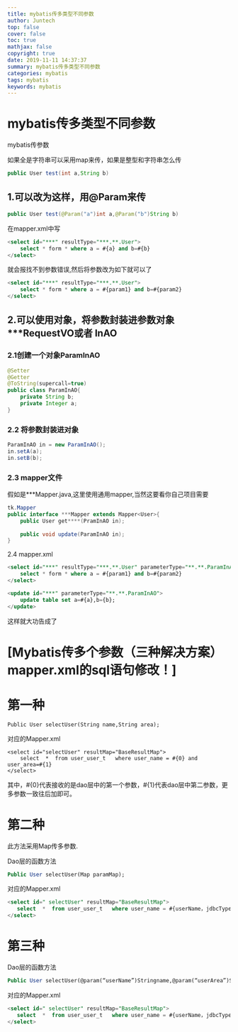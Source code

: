 ```yaml
---
title: mybatis传多类型不同参数
author: Juntech
top: false
cover: false
toc: true
mathjax: false
copyright: true
date: 2019-11-11 14:37:37
summary: mybatis传多类型不同参数
categories: mybatis
tags: mybatis
keywords: mybatis
---
```


# mybatis传多类型不同参数

mybatis传参数

如果全是字符串可以采用map来传，如果是整型和字符串怎么传

```java
public User test(int a,String b)
```

## 1.可以改为这样，用@Param来传

```java
public User test(@Param("a")int a,@Param("b")String b)
```

在mapper.xml中写

```sql
<select id="***" resultType="***.**.User">
	select * form * where a = #{a} and b=#{b}
</select>
```

就会报找不到参数错误,然后将参数改为如下就可以了

```sql
<select id="***" resultType="***.**.User">
	select * form * where a = #{param1} and b=#{param2}
</select>
```

## 2.可以使用对象，将参数封装进参数对象***RequestVO或者 InAO

### 2.1创建一个对象ParamInAO

```java
@Setter
@Getter
@ToString(supercall=true)
public class ParamInAO{
    private String b;
    private Integer a;
}
```

### 2.2 将参数封装进对象

```java
ParamInAO in = new ParamInAO();
in.setA(a);
in.setB(b);
```

### 2.3 mapper文件

假如是***Mapper.java,这里使用通用mapper,当然这要看你自己项目需要

```java
tk.Mapper
public interface ***Mapper extends Mapper<User>{
    public User get****(PramInAO in);
    
    public void update(ParamInAO in);
}
```

2.4 mapper.xml

```sql
<select id="***" resultType="***.**.User" parameterType="**.**.ParamInAO">
	select * form * where a = #{param1} and b=#{param2}
</select>

<update id="***" parameterType="**.**.ParamInAO">
	update table set a=#{a},b={b};
</update>
```

这样就大功告成了

# [Mybatis传多个参数（三种解决方案） mapper.xml的sql语句修改！]

# 第一种

```
Public User selectUser(String name,String area);
```

对应的Mapper.xml  

```
<select id="selectUser" resultMap="BaseResultMap">
    select  *  from user_user_t   where user_name = #{0} and user_area=#{1}
</select>
```

其中，#{0}代表接收的是dao层中的第一个参数，#{1}代表dao层中第二参数，更多参数一致往后加即可。

 

# 第二种

此方法采用Map传多参数.

Dao层的函数方法

```sql
Public User selectUser(Map paramMap);
```

 

对应的Mapper.xml

```SQL
<select id=" selectUser" resultMap="BaseResultMap">
   select  *  from user_user_t   where user_name = #{userName，jdbcType=VARCHAR} and user_area=#{userArea,jdbcType=VARCHAR}
</select>
```

 

 

# 第三种

Dao层的函数方法

```sql
Public User selectUser(@param(“userName”)Stringname,@param(“userArea”)String area);
```

对应的Mapper.xml

```sql
<select id=" selectUser" resultMap="BaseResultMap">
   select  *  from user_user_t   where user_name = #{userName，jdbcType=VARCHAR} and user_area=#{userArea,jdbcType=VARCHAR}
</select> 
```